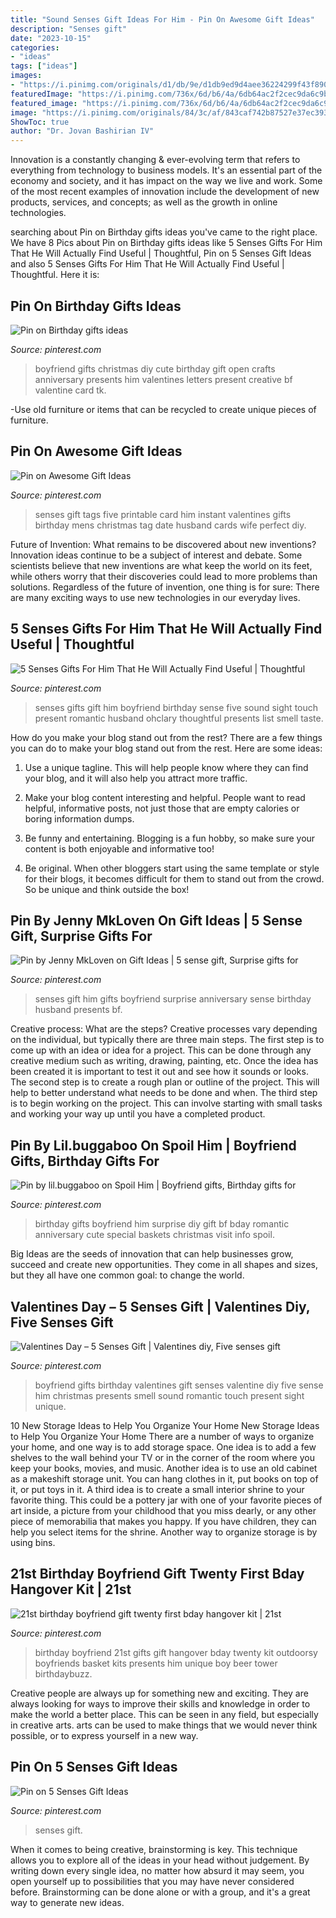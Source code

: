 ```yaml
---
title: "Sound Senses Gift Ideas For Him - Pin On Awesome Gift Ideas"
description: "Senses gift"
date: "2023-10-15"
categories:
- "ideas"
tags: ["ideas"]
images:
- "https://i.pinimg.com/originals/d1/db/9e/d1db9ed9d4aee36224299f43f890bc31.jpg"
featuredImage: "https://i.pinimg.com/736x/6d/b6/4a/6db64ac2f2cec9da6c9be1d17270cd15.jpg"
featured_image: "https://i.pinimg.com/736x/6d/b6/4a/6db64ac2f2cec9da6c9be1d17270cd15.jpg"
image: "https://i.pinimg.com/originals/84/3c/af/843caf742b87527e37ec3937208362c8.jpg"
ShowToc: true
author: "Dr. Jovan Bashirian IV"
---
```



Innovation is a constantly changing & ever-evolving term that refers to everything from technology to business models. It's an essential part of the economy and society, and it has impact on the way we live and work. Some of the most recent examples of innovation include the development of new products, services, and concepts; as well as the growth in online technologies.

	

		
searching about Pin on Birthday gifts ideas you've came to the right place. We have 8 Pics about Pin on Birthday gifts ideas like 5 Senses Gifts For Him That He Will Actually Find Useful | Thoughtful, Pin on 5 Senses Gift Ideas and also 5 Senses Gifts For Him That He Will Actually Find Useful | Thoughtful. Here it is:
		
    
## Pin On Birthday Gifts Ideas

<img loading=lazy src="https://i.pinimg.com/736x/36/3f/e0/363fe0f5f4592d7bcc272ee173f8cfb8.jpg" onerror="this.onerror=null;this.src='https://tse4.mm.bing.net/th?id=OIP.onZRxR99eEskrqaCzSRAWAAAAA&amp;pid=15.1';" alt="Pin on Birthday gifts ideas">

_Source: pinterest.com_

>boyfriend gifts christmas diy cute birthday gift open crafts anniversary presents him valentines letters present creative bf valentine card tk. 

	

-Use old furniture or items that can be recycled to create unique pieces of furniture.

    
## Pin On Awesome Gift Ideas

<img loading=lazy src="https://i.pinimg.com/736x/2f/43/45/2f43458c93e35341bfb502cb6ccd4e95.jpg" onerror="this.onerror=null;this.src='https://tse2.mm.bing.net/th?id=OIP.jT9y5eOn8JCnjpqa8iyqDwHaFo&amp;pid=15.1';" alt="Pin on Awesome Gift Ideas">

_Source: pinterest.com_

>senses gift tags five printable card him instant valentines gifts birthday mens christmas tag date husband cards wife perfect diy. 

	

Future of Invention: What remains to be discovered about new inventions?
Innovation ideas continue to be a subject of interest and debate. Some scientists believe that new inventions are what keep the world on its feet, while others worry that their discoveries could lead to more problems than solutions. Regardless of the future of invention, one thing is for sure: There are many exciting ways to use new technologies in our everyday lives.

    
## 5 Senses Gifts For Him That He Will Actually Find Useful | Thoughtful

<img loading=lazy src="https://i.pinimg.com/736x/6d/b6/4a/6db64ac2f2cec9da6c9be1d17270cd15.jpg" onerror="this.onerror=null;this.src='https://tse1.mm.bing.net/th?id=OIP.FfJ-Kezy2oBIh39D21Sv3gAAAA&amp;pid=15.1';" alt="5 Senses Gifts For Him That He Will Actually Find Useful | Thoughtful">

_Source: pinterest.com_

>senses gifts gift him boyfriend birthday sense five sound sight touch present romantic husband ohclary thoughtful presents list smell taste. 

	

How do you make your blog stand out from the rest?
There are a few things you can do to make your blog stand out from the rest. Here are some ideas: 
1. Use a unique tagline. This will help people know where they can find your blog, and it will also help you attract more traffic.

2. Make your blog content interesting and helpful. People want to read helpful, informative posts, not just those that are empty calories or boring information dumps.

3. Be funny and entertaining. Blogging is a fun hobby, so make sure your content is both enjoyable and informative too!

4. Be original. When other bloggers start using the same template or style for their blogs, it becomes difficult for them to stand out from the crowd. So be unique and think outside the box!


    
## Pin By Jenny MkLoven On Gift Ideas | 5 Sense Gift, Surprise Gifts For

<img loading=lazy src="https://i.pinimg.com/736x/36/f0/bf/36f0bfdd394e2ac65571d717d871f42f.jpg" onerror="this.onerror=null;this.src='https://tse1.mm.bing.net/th?id=OIP.2PnVx-letl3rsXp3z5JEpAHaFj&amp;pid=15.1';" alt="Pin by Jenny MkLoven on Gift Ideas | 5 sense gift, Surprise gifts for">

_Source: pinterest.com_

>senses gift him gifts boyfriend surprise anniversary sense birthday husband presents bf. 

	

Creative process: What are the steps?
Creative processes vary depending on the individual, but typically there are three main steps. The first step is to come up with an idea or idea for a project. This can be done through any creative medium such as writing, drawing, painting, etc. Once the idea has been created it is important to test it out and see how it sounds or looks. The second step is to create a rough plan or outline of the project. This will help to better understand what needs to be done and when. The third step is to begin working on the project. This can involve starting with small tasks and working your way up until you have a completed product.

    
## Pin By Lil.buggaboo On Spoil Him | Boyfriend Gifts, Birthday Gifts For

<img loading=lazy src="https://i.pinimg.com/originals/fb/a3/62/fba3627ad3d50663c13b43429b53c474.jpg" onerror="this.onerror=null;this.src='https://tse3.mm.bing.net/th?id=OIP.J_d8tP1VFE_bKz1Bw53_5AHaNL&amp;pid=15.1';" alt="Pin by lil.buggaboo on Spoil Him | Boyfriend gifts, Birthday gifts for">

_Source: pinterest.com_

>birthday gifts boyfriend him surprise diy gift bf bday romantic anniversary cute special baskets christmas visit info spoil. 

	

Big Ideas are the seeds of innovation that can help businesses grow, succeed and create new opportunities. They come in all shapes and sizes, but they all have one common goal: to change the world.

    
## Valentines Day – 5 Senses Gift | Valentines Diy, Five Senses Gift

<img loading=lazy src="https://i.pinimg.com/originals/84/3c/af/843caf742b87527e37ec3937208362c8.jpg" onerror="this.onerror=null;this.src='https://tse4.mm.bing.net/th?id=OIP.gCg0PWBuxAMsv5O6KwcKdgHaNJ&amp;pid=15.1';" alt="Valentines Day – 5 Senses Gift | Valentines diy, Five senses gift">

_Source: pinterest.com_

>boyfriend gifts birthday valentines gift senses valentine diy five sense him christmas presents smell sound romantic touch present sight unique. 

	

10 New Storage Ideas to Help You Organize Your Home
New Storage Ideas to Help You Organize Your Home
There are a number of ways to organize your home, and one way is to add storage space. One idea is to add a few shelves to the wall behind your TV or in the corner of the room where you keep your books, movies, and music. Another idea is to use an old cabinet as a makeshift storage unit. You can hang clothes in it, put books on top of it, or put toys in it. A third idea is to create a small interior shrine to your favorite thing. This could be a pottery jar with one of your favorite pieces of art inside, a picture from your childhood that you miss dearly, or any other piece of memorabilia that makes you happy. If you have children, they can help you select items for the shrine. Another way to organize storage is by using bins.

    
## 21st Birthday Boyfriend Gift Twenty First Bday Hangover Kit | 21st

<img loading=lazy src="https://i.pinimg.com/originals/d1/db/9e/d1db9ed9d4aee36224299f43f890bc31.jpg" onerror="this.onerror=null;this.src='https://tse4.mm.bing.net/th?id=OIP.ouvinzBq9FGiZ-Xu8yk6ggHaJ4&amp;pid=15.1';" alt="21st birthday boyfriend gift twenty first bday hangover kit | 21st">

_Source: pinterest.com_

>birthday boyfriend 21st gifts gift hangover bday twenty kit outdoorsy boyfriends basket kits presents him unique boy beer tower birthdaybuzz. 

	

Creative people are always up for something new and exciting. They are always looking for ways to improve their skills and knowledge in order to make the world a better place. This can be seen in any field, but especially in creative arts. arts can be used to make things that we would never think possible, or to express yourself in a new way.

    
## Pin On 5 Senses Gift Ideas

<img loading=lazy src="https://i.pinimg.com/736x/50/d7/0b/50d70b339bea9c021e6b8cc4b2db1636.jpg" onerror="this.onerror=null;this.src='https://tse3.mm.bing.net/th?id=OIP.QmDl6wk5xlAMHz8IaqbazQHaLH&amp;pid=15.1';" alt="Pin on 5 Senses Gift Ideas">

_Source: pinterest.com_

>senses gift. 

	

When it comes to being creative, brainstorming is key. This technique allows you to explore all of the ideas in your head without judgement. By writing down every single idea, no matter how absurd it may seem, you open yourself up to possibilities that you may have never considered before. Brainstorming can be done alone or with a group, and it's a great way to generate new ideas.

